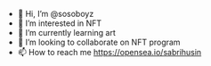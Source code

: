 - 👋 Hi, I’m @sosoboyz
- 👀 I’m interested in NFT
- 🌱 I’m currently learning art
- 💞️ I’m looking to collaborate on NFT program
- 📫 How to reach me https://opensea.io/sabrihusin

<!---
sosoboyz/sosoboyz is a ✨ special ✨ repository because its `README.md` (this file) appears on your GitHub profile.
You can click the Preview link to take a look at your changes.
--->
